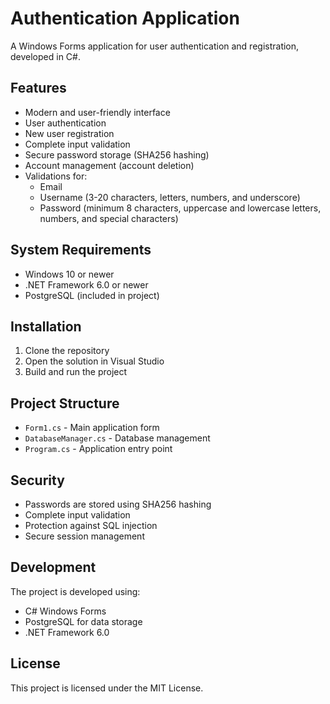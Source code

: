 # Authentication Application

A Windows Forms application for user authentication and registration, developed in C#.

## Features

-   Modern and user-friendly interface
-   User authentication
-   New user registration
-   Complete input validation
-   Secure password storage (SHA256 hashing)
-   Account management (account deletion)
-   Validations for:
    -   Email
    -   Username (3-20 characters, letters, numbers, and underscore)
    -   Password (minimum 8 characters, uppercase and lowercase letters, numbers, and special characters)

## System Requirements

-   Windows 10 or newer
-   .NET Framework 6.0 or newer
-   PostgreSQL (included in project)

## Installation

1. Clone the repository
2. Open the solution in Visual Studio
3. Build and run the project

## Project Structure

-   `Form1.cs` - Main application form
-   `DatabaseManager.cs` - Database management
-   `Program.cs` - Application entry point

## Security

-   Passwords are stored using SHA256 hashing
-   Complete input validation
-   Protection against SQL injection
-   Secure session management

## Development

The project is developed using:

-   C# Windows Forms
-   PostgreSQL for data storage
-   .NET Framework 6.0

## License

This project is licensed under the MIT License.
